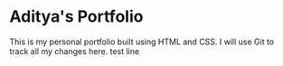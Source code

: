 # Aditya's Portfolio

This is my personal portfolio built using HTML and CSS. I will use Git to track all my changes here.
t e s t   l i n e  
 